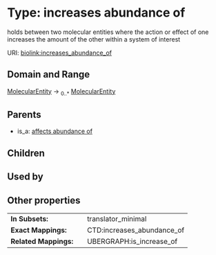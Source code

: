 
# Type: increases abundance of


holds between two molecular entities where the action or effect of one increases the amount of the other within a system of interest

URI: [biolink:increases_abundance_of](https://w3id.org/biolink/vocab/increases_abundance_of)


## Domain and Range

[MolecularEntity](MolecularEntity.md) ->  <sub>0..*</sub> [MolecularEntity](MolecularEntity.md)

## Parents

 *  is_a: [affects abundance of](affects_abundance_of.md)

## Children


## Used by


## Other properties

|  |  |  |
| --- | --- | --- |
| **In Subsets:** | | translator_minimal |
| **Exact Mappings:** | | CTD:increases_abundance_of |
| **Related Mappings:** | | UBERGRAPH:is_increase_of |

